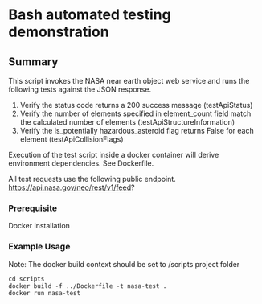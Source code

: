 # Bash automated testing demonstration

## Summary
This script invokes the NASA near earth object web service and runs the following tests against the JSON response. 
1. Verify the status code returns a 200 success message (testApiStatus)
2. Verify the number of elements specified in element_count field match the calculated number of elements (testApiStructureInformation)
3. Verify the is_potentially hazardous_asteroid flag returns False for each element (testApiCollisionFlags)

Execution of the test script inside a docker container will derive  environment dependencies.  See Dockerfile.  

All test requests use the following public endpoint.
https://api.nasa.gov/neo/rest/v1/feed?

### Prerequisite
Docker installation

### Example Usage
Note: The docker build context should be set to /scripts project folder

```
cd scripts
docker build -f ../Dockerfile -t nasa-test .
docker run nasa-test
```
